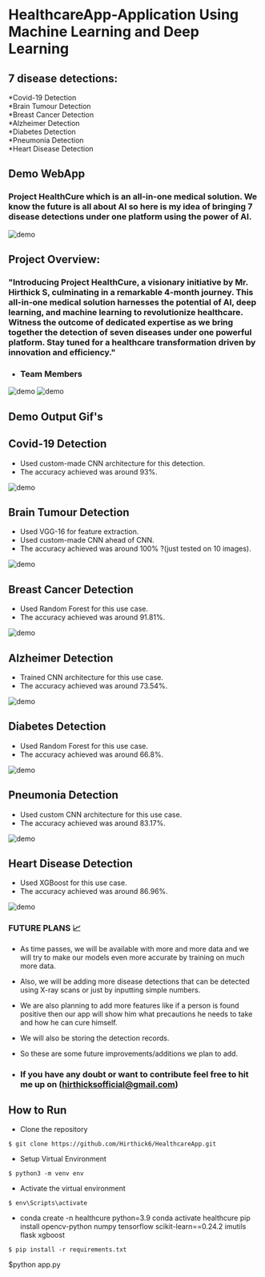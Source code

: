# HealthcareApp-Application Using Machine Learning and Deep Learning</br>
## 7 disease detections:
*Covid-19 Detection</br>
*Brain Tumour Detection</br>
*Breast Cancer Detection</br>
*Alzheimer Detection</br>
*Diabetes Detection</br>
*Pneumonia Detection</br>
*Heart Disease Detection
</br>
## Demo WebApp
###  Project HealthCure which is an all-in-one medical solution. We know the future is all about AI so here is my idea of bringing 7 disease detections under one platform using the power of AI. 
 ![demo](https://media.giphy.com/media/v1.Y2lkPTc5MGI3NjExdzBpOXR4eGtoNm5yYWdiNXEyYzIwenpyMTEwdHBhZDVxcGt6ZjI0ayZlcD12MV9pbnRlcm5hbF9naWZfYnlfaWQmY3Q9Zw/KzF8DYXcAutCgi1G0r/giphy.gif)
## Project Overview:
#### 
### "Introducing Project HealthCure, a visionary initiative by Mr. Hirthick S, culminating in a remarkable 4-month journey. This all-in-one medical solution harnesses the potential of AI, deep learning, and machine learning to revolutionize healthcare. Witness the outcome of dedicated expertise as we bring together the detection of seven diseases under one powerful platform. Stay tuned for a healthcare transformation driven by innovation and efficiency."

- ### Team Members
![demo](https://media.giphy.com/media/v1.Y2lkPTc5MGI3NjExMnBuZXZ0aGhqNTFtd3Q0MnBrbXUwcjBjNjI4M3JqcTFkaGw4eXdoeSZlcD12MV9pbnRlcm5hbF9naWZfYnlfaWQmY3Q9Zw/wXFdM9bohG4bqK2qOT/giphy.gif
)
![demo](https://media.giphy.com/media/v1.Y2lkPTc5MGI3NjExem4zOGJrdml6Y2J6bXBkeGk1MzdnN2ljeHA2NGM3OTFnOTF5ajFxdiZlcD12MV9pbnRlcm5hbF9naWZfYnlfaWQmY3Q9Zw/aYKfK57T7t8Ndraf66/giphy.gif)
                                                                           
## Demo Output Gif's
## Covid-19 Detection
* Used custom-made CNN architecture for this detection.
* The accuracy achieved was around 93%.
  
![demo](https://media.giphy.com/media/v1.Y2lkPTc5MGI3NjExcnZtejI2YmgxZGtvcWx6cmVsMGE3MGNsd3FkcGgzZ2ZrbGc3NDQzYSZlcD12MV9pbnRlcm5hbF9naWZfYnlfaWQmY3Q9Zw/mRYDBJnKQAeXL7C9wR/giphy.gif)
</br>

## Brain Tumour Detection

* Used VGG-16 for feature extraction.
* Used custom-made CNN ahead of CNN.
* The accuracy achieved was around 100% ?(just tested on 10 images).

![demo](https://media.giphy.com/media/v1.Y2lkPTc5MGI3NjExNTFjNnIzdDVycHdtN2MydWdsZHl5aWZwaHR6dDM1MWZvZzk4dHMwbCZlcD12MV9pbnRlcm5hbF9naWZfYnlfaWQmY3Q9Zw/kahG8dtDno4V73Fvg6/giphy.gif)
</br>

## Breast Cancer Detection

* Used Random Forest for this use case.
* The accuracy achieved was around 91.81%.

![demo](https://media.giphy.com/media/v1.Y2lkPTc5MGI3NjExaDZrZGp3dXFyY2xwNjFlYnp1Zm9sdHVleHR1OHd2dXQyM21pdnBncSZlcD12MV9pbnRlcm5hbF9naWZfYnlfaWQmY3Q9Zw/yVTimfOFyvaDrsvrKI/source.gif)
</br>

## Alzheimer Detection

* Trained CNN architecture for this use case.
* The accuracy achieved was around 73.54%.

![demo](https://media.giphy.com/media/v1.Y2lkPTc5MGI3NjExeDVqZHpiempzaGdjMmxicDNxeWdsdTAxM3E3cm55N21sdTVibXN5NyZlcD12MV9pbnRlcm5hbF9naWZfYnlfaWQmY3Q9Zw/1vsq6ySpMb9DyCXhY0/giphy.gif)
</br>

## Diabetes Detection

* Used Random Forest for this use case.
* The accuracy achieved was around 66.8%.

![demo](https://media.giphy.com/media/v1.Y2lkPTc5MGI3NjExaW02Mms1MHo1c3gwbWlodXF1aWUzd2sxMmI0enIxZW9uMTE0ZHJ5dyZlcD12MV9pbnRlcm5hbF9naWZfYnlfaWQmY3Q9Zw/9srEDivkNQ53k3b2HT/giphy.gif)
</br>

## Pneumonia Detection

* Used custom CNN architecture for this use case.
* The accuracy achieved was around 83.17%.

![demo](https://media.giphy.com/media/v1.Y2lkPTc5MGI3NjExNmJqZDAyZTJpcGprNHc4bmFxZDdqZzRucWxlY3J3Nmh2c3NseXFrbCZlcD12MV9pbnRlcm5hbF9naWZfYnlfaWQmY3Q9Zw/NUjdZ0NBsiBb3KMXhW/giphy.gif)
</br>

## Heart Disease Detection

* Used XGBoost for this use case.
* The accuracy achieved was around 86.96%.

![demo](https://media.giphy.com/media/v1.Y2lkPTc5MGI3NjExZjl5NXEwcWpnYjVhaHl0ZzRoZWFtdnU3M2YwNmp1OTN6eXI4eTk1MSZlcD12MV9pbnRlcm5hbF9naWZfYnlfaWQmY3Q9Zw/PD0Ytc8cTLxeL9WaDP/giphy.gif)
</br>
### FUTURE PLANS 📈

* As time passes, we will be available with more and more data and we will try to make our models even more accurate by training on much more data.

* Also, we will be adding more disease detections that can be detected using X-ray scans or just by inputting simple numbers.

* We are also planning to add more features like if a person is found positive then our app will show him what precautions he needs to take and how he can cure himself.

* We will also be storing the detection records.

* So these are some future improvements/additions we plan to add.

* ###  If you have any doubt or want to contribute feel free to hit me up on (hirthicksofficial@gmail.com) 
  
## How to Run
* Clone the repository

```
$ git clone https://github.com/Hirthick6/HealthcareApp.git
```
* Setup Virtual Environment

```
$ python3 -m venv env
```
* Activate the virtual environment

```
$ env\Scripts\activate
```
* conda create -n healthcure python=3.9
  conda activate healthcure 
  pip install opencv-python numpy tensorflow scikit-learn==0.24.2 imutils flask xgboost

```
$ pip install -r requirements.txt

```
$python app.py





